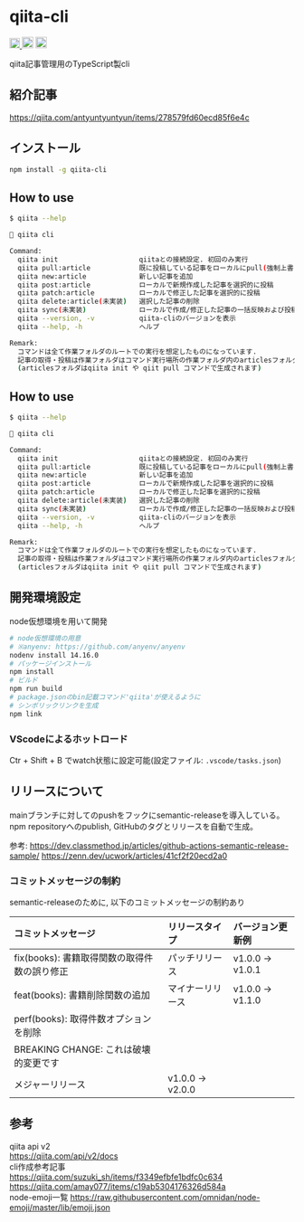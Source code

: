 # qiita-cli

<p align="left">
  <a href="https://badge.fury.io/js/qiita-cli">
    <img src="https://badge.fury.io/js/qiita-cli.svg" alt="npm version" height="18">
  </a>
  <a>
    <img height="20"src="https://img.shields.io/npm/dt/qiita-cli.svg" alt="npm downloads" />
  </a>
  <a href="https://opensource.org/licenses/Apache-2.0">
    <img height="20" src="https://img.shields.io/badge/License-Apache%202.0-blue.svg" alt="License Apache 2.0" />
  </a>
<p>

qiita記事管理用のTypeScript製cli

## 紹介記事

<https://qiita.com/antyuntyuntyun/items/278579fd60ecd85f6e4c>

## インストール

```bash
npm install -g qiita-cli
```

## How to use

```bash
$ qiita --help

🐥 qiita cli

Command:
  qiita init                    qiitaとの接続設定. 初回のみ実行
  qiita pull:article            既に投稿している記事をローカルにpull(強制上書き)
  qiita new:article             新しい記事を追加
  qiita post:article            ローカルで新規作成した記事を選択的に投稿
  qiita patch:article           ローカルで修正した記事を選択的に投稿
  qiita delete:article(未実装)   選択した記事の削除
  qiita sync(未実装)             ローカルで作成/修正した記事の一括反映および投稿済み記事の取得
  qiita --version, -v           qiita-cliのバージョンを表示
  qiita --help, -h              ヘルプ

Remark:
  コマンドは全て作業フォルダのルートでの実行を想定したものになっています.
  記事の取得・投稿は作業フォルダはコマンド実行場所の作業フォルダ内のarticlesフォルダを基準に実行されます.
  (articlesフォルダはqiita init や qiit pull コマンドで生成されます)

```

## How to use

```bash
$ qiita --help

🐥 qiita cli

Command:
  qiita init                    qiitaとの接続設定. 初回のみ実行
  qiita pull:article            既に投稿している記事をローカルにpull(強制上書き)
  qiita new:article             新しい記事を追加
  qiita post:article            ローカルで新規作成した記事を選択的に投稿
  qiita patch:article           ローカルで修正した記事を選択的に投稿
  qiita delete:article(未実装)   選択した記事の削除
  qiita sync(未実装)             ローカルで作成/修正した記事の一括反映および投稿済み記事の取得
  qiita --version, -v           qiita-cliのバージョンを表示
  qiita --help, -h              ヘルプ

Remark:
  コマンドは全て作業フォルダのルートでの実行を想定したものになっています.
  記事の取得・投稿は作業フォルダはコマンド実行場所の作業フォルダ内のarticlesフォルダを基準に実行されます.
  (articlesフォルダはqiita init や qiit pull コマンドで生成されます)

```

## 開発環境設定

node仮想環境を用いて開発

```bash
# node仮想環境の用意
# ※anyenv: https://github.com/anyenv/anyenv
nodenv install 14.16.0
# パッケージインストール
npm install
# ビルド
npm run build
# package.jsonのbin記載コマンド'qiita'が使えるように
# シンボリックリンクを生成
npm link
```

### VScodeによるホットロード

Ctr + Shift + B でwatch状態に設定可能(設定ファイル: `.vscode/tasks.json`)

## リリースについて

mainブランチに対してのpushをフックにsemantic-releaseを導入している。
npm repositoryへのpublish, GitHubのタグとリリースを自動で生成。

参考:
<https://dev.classmethod.jp/articles/github-actions-semantic-release-sample/>
<https://zenn.dev/ucwork/articles/41cf2f20ecd2a0>

### コミットメッセージの制約

semantic-releaseのために, 以下のコミットメッセージの制約あり

|コミットメッセージ|リリースタイプ|バージョン更新例|
|:----|:----|:----|
|fix(books): 書籍取得関数の取得件数の誤り修正|パッチリリース|v1.0.0 → v1.0.1|
|feat(books): 書籍削除関数の追加|マイナーリリース|v1.0.0 → v1.1.0|
|perf(books): 取得件数オプションを削除|
|BREAKING CHANGE: これは破壊的変更です|
|メジャーリリース|v1.0.0 → v2.0.0|

## 参考

qiita api v2  
<https://qiita.com/api/v2/docs>  
cli作成参考記事  
<https://qiita.com/suzuki_sh/items/f3349efbfe1bdfc0c634>  
<https://qiita.com/amay077/items/c19ab5304176326d584a>  
node-emoji一覧
<https://raw.githubusercontent.com/omnidan/node-emoji/master/lib/emoji.json>
